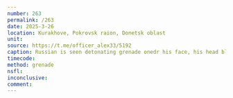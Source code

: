 ```yaml
---
number: 263
permalink: /263
date: 2025-3-26
location: Kurakhove, Pokrovsk raion, Donetsk oblast
unit: 
source: https://t.me/officer_alex33/5192
caption: Russian is seen detonating grenade onedr his face, his head blown away
timecode: 
method: grenade
nsfl: 
inconclusive: 
comment: 
---
```

<script async src="https://telegram.org/js/telegram-widget.js?22" data-telegram-post="officer_alex33/5192" data-width="100%"></script>